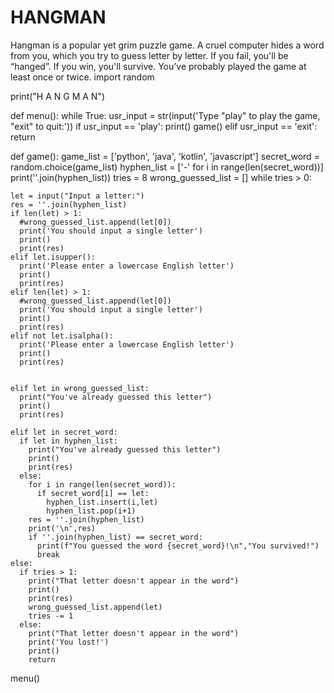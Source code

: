 # HANGMAN
Hangman is a popular yet grim puzzle game. A cruel computer hides a word from you, which you try to guess letter by letter. If you fail, you'll be “hanged”. If you win, you'll survive. You’ve probably played the game at least once or twice.
import random

print("H A N G M A N")

def menu():
  while True:
    usr_input = str(input('Type "play" to play the game, "exit" to quit:'))
    if usr_input == 'play':
      print()
      game()
    elif usr_input == 'exit':
      return 




def game():
  game_list = ['python', 'java', 'kotlin', 'javascript']
  secret_word = random.choice(game_list)
  hyphen_list = ['-' for i in range(len(secret_word))]
  print(''.join(hyphen_list))
  tries = 8
  wrong_guessed_list = []
  while tries > 0: 

    let = input("Input a letter:")
    res = ''.join(hyphen_list)
    if len(let) > 1:
      #wrong_guessed_list.append(let[0])
      print('You should input a single letter')
      print()
      print(res)
    elif let.isupper():
      print('Please enter a lowercase English letter')
      print()
      print(res)
    elif len(let) > 1:
      #wrong_guessed_list.append(let[0])
      print('You should input a single letter')
      print()
      print(res)
    elif not let.isalpha():
      print('Please enter a lowercase English letter')
      print()
      print(res)
      
      
    elif let in wrong_guessed_list:
      print("You've already guessed this letter")
      print()
      print(res)

    elif let in secret_word:
      if let in hyphen_list:
        print("You've already guessed this letter")
        print()
        print(res)
      else: 
        for i in range(len(secret_word)):
          if secret_word[i] == let:
            hyphen_list.insert(i,let)
            hyphen_list.pop(i+1)
        res = ''.join(hyphen_list)
        print('\n',res)
        if ''.join(hyphen_list) == secret_word:
          print(f"You guessed the word {secret_word}!\n","You survived!")
          break
    else:
      if tries > 1:
        print("That letter doesn't appear in the word")
        print()
        print(res)
        wrong_guessed_list.append(let)
        tries -= 1
      else:
        print("That letter doesn't appear in the word")
        print('You lost!')
        print()
        return 

menu()

